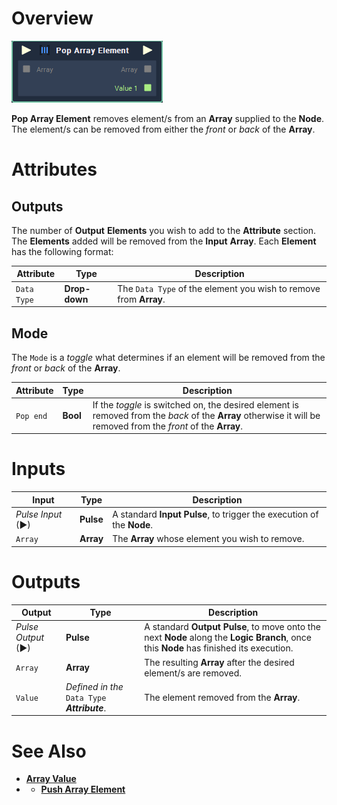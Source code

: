 # Overview

![The Pop Array Element Node.](../../.gitbook/assets/toolbox/array/pop-array-element.png)

**Pop Array Element** removes element/s from an **Array** supplied to the **Node**. The element/s can be removed from either the *front* or *back* of the **Array**.

# Attributes

## Outputs
The number of **Output** **Elements** you wish to add to the **Attribute** section. The **Elements** added will be removed from the **Input** **Array**. Each **Element** has the following format:

|Attribute|Type|Description|
|---|---|---|
|`Data Type`|**Drop-down**|The `Data Type` of the element you wish to remove from **Array**.|

## Mode
The `Mode` is a *toggle* what determines if an element will be removed from the *front* or *back* of the **Array**.

|Attribute|Type|Description|
|---|---|---|
|`Pop end`|**Bool**|If the *toggle* is switched on, the desired element is removed from the *back* of the **Array** otherwise it will be removed from the *front* of the **Array**. |

# Inputs

|Input|Type|Description|
|---|---|---|
|*Pulse Input* (►)|**Pulse**|A standard **Input Pulse**, to trigger the execution of the **Node**.|
|`Array`|**Array**|The **Array** whose element you wish to remove.|

# Outputs

|Output|Type|Description|
|---|---|---|
|*Pulse Output* (►)|**Pulse**|A standard **Output Pulse**, to move onto the next **Node** along the **Logic Branch**, once this **Node** has finished its execution.|
|`Array`|**Array**|The resulting **Array** after the desired element/s are removed.|
|`Value`|*Defined in the* `Data Type` ***Attribute***.|The element removed from the **Array**.|

# See Also
- [**Array Value**](array-value.md)
- - [**Push Array Element**](push-array-element.md)

